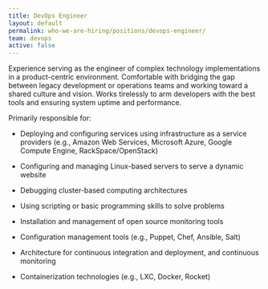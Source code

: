 ```yaml
---
title: DevOps Engineer
layout: default
permalink: who-we-are-hiring/positions/devops-engineer/
team: devops
active: false
---
```


Experience serving as the engineer of complex technology implementations
in a product-centric environment. Comfortable with bridging the gap
between legacy development or operations teams and working toward a
shared culture and vision. Works tirelessly to arm developers with the
best tools and ensuring system uptime and performance.

Primarily responsible for:

-   Deploying and configuring services using infrastructure as a service
providers (e.g., Amazon Web Services, Microsoft Azure, Google
Compute Engine, RackSpace/OpenStack)

-   Configuring and managing Linux-based servers to serve a dynamic
website

-   Debugging cluster-based computing architectures

-   Using scripting or basic programming skills to solve problems

-   Installation and management of open source monitoring tools

-   Configuration management tools (e.g., Puppet, Chef, Ansible, Salt)

-   Architecture for continuous integration and deployment, and
continuous monitoring

-   Containerization technologies (e.g., LXC, Docker, Rocket)
